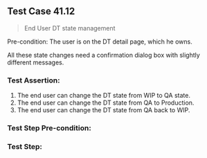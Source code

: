 ## Test Case 41.12

> End User DT state management

Pre-condition: The user is on the DT detail page, which he owns.

All these state changes need a confirmation dialog box with slightly different messages.

### Test Assertion:

1. The end user can change the DT state from WIP to QA state.
2. The end user can change the DT state from QA to Production.
3. The end user can change the DT state from QA back to WIP.

### Test Step Pre-condition:



### Test Step: